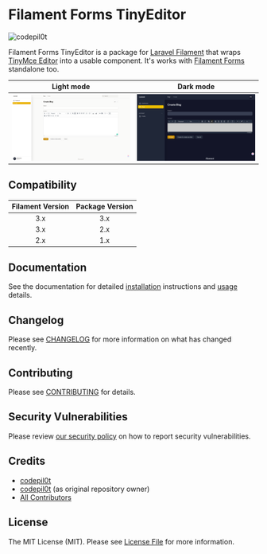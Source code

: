 # Filament Forms TinyEditor

<img src="https://banners.beyondco.de/Filament%20Form%20TinyEditor%203.jpeg?theme=dark&packageManager=composer+require&packageName=codepil0t%2ffilamentTinyEditor&pattern=tinyCheckers&style=style_1&description=by+codepil0t&md=1&showWatermark=1&fontSize=100px&images=https%3A%2F%2Flaravel.com%2Fimg%2Flogomark.min.svg" alt="codepil0t"/>


Filament Forms TinyEditor is a package for [Laravel Filament](https://github.com/laravel-filament/filament) that wraps [TinyMce Editor](https://www.tiny.cloud) into a usable component. It's works with [Filament Forms](https://filamentadmin.com/docs/2.x/forms/installation) standalone too.

|             Light mode             |               Dark mode                |
|:----------------------------------:|:--------------------------------------:|
| ![Light example](https://raw.githubusercontent.com/codepil0t/filament-tinyeditor/2.x/art/editor.png) | ![Dark example](https://raw.githubusercontent.com/codepil0t/filament-tinyeditor/2.x/art/editor-dark.png) |

## Compatibility

| Filament Version | Package Version |
|:----------------:|:---------------:|
|       3.x        |       3.x       |
|       3.x        |       2.x       |
|       2.x        |       1.x       |

## Documentation

See the documentation for detailed [installation](docs/installation.md) instructions and [usage](docs/usage-and-customization.md) details.

## Changelog

Please see [CHANGELOG](CHANGELOG.md) for more information on what has changed recently.

## Contributing

Please see [CONTRIBUTING](.github/CONTRIBUTING.md) for details.

## Security Vulnerabilities

Please review [our security policy](../../security/policy) on how to report security vulnerabilities.

## Credits

-   [codepil0t](https://github.com/codepil0t)
-   [codepil0t](https://github.com/codepil0t) (as original repository owner)
-   [All Contributors](../../contributors)

## License

The MIT License (MIT). Please see [License File](LICENSE.md) for more information.

